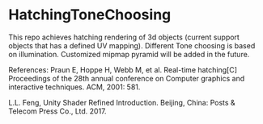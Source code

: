 # HatchingToneChoosing

This repo achieves hatching rendering of 3d objects (current support objects that has a defined UV mapping).
Different Tone choosing is based on illumination. Customized mipmap pyramid will be added in the future. 

References:
Praun E, Hoppe H, Webb M, et al. Real-time hatching[C]
Proceedings of the 28th annual conference on Computer graphics and interactive techniques. ACM, 2001: 581.

L.L. Feng, Unity Shader Refined Introduction. Beijing, China: Posts & Telecom Press Co., Ltd. 2017.
